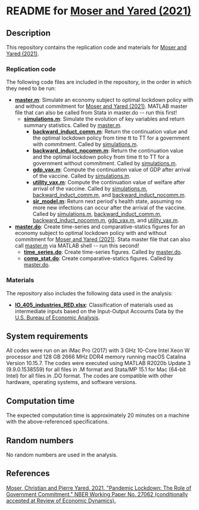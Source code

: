 # README for [Moser and Yared (2021)](https://www.nber.org/papers/w27062)


## Description

This repository contains the replication code and materials for [Moser and Yared (2021)](https://www.nber.org/papers/w27062).

### Replication code

The following code files are included in the repository, in the order in which they need to be run:

- **[master.m](master.m)**: Simulate an economy subject to optimal lockdown policy with and without commitment for [Moser and Yared (2021)](https://www.nber.org/papers/w27062). MATLAB master file that can also be called from Stata in master.do -- run this first!
   - **[simulations.m](simulations.m)**: Simulate the evolution of key variables and return summary statistics. Called by [master.m](master.m).
      - **[backward_induct_comm.m](backward_induct_comm.m)**: Return the continuation value and the optimal lockdown policy from time tt to TT for a government with commitment. Called by [simulations.m](simulations.m).
      - **[backward_induct_nocomm.m](backward_induct_nocomm.m)**: Return the continuation value and the optimal lockdown policy from time tt to TT for a government without commitment. Called by [simulations.m](simulations.m).
      - **[gdp_vax.m](gdp_vax.m)**: Compute the continuation value of GDP after arrival of the vaccine. Called by [simulations.m](simulations.m).
      - **[utility_vax.m](utility_vax.m)**: Compute the continuation value of welfare after arrival of the vaccine. Called by [simulations.m](simulations.m), [backward_induct_comm.m](backward_induct_comm.m), and [backward_induct_nocomm.m](backward_induct_nocomm.m).
      - **[sir_model.m](sir_model.m)**: Return next period's health state, assuming no more new infections can occur after the arrival of the vaccine. Called by [simulations.m](simulations.m), [backward_induct_comm.m](backward_induct_comm.m), [backward_induct_nocomm.m](backward_induct_nocomm.m), [gdp_vax.m](gdp_vax.m), and [utility_vax.m](utility_vax.m).
- **[master.do](master.do)**: Create time-series and comparative-statics figures for an economy subject to optimal lockdown policy with and without commitment for [Moser and Yared (2021)](https://www.nber.org/papers/w27062). Stata master file that can also call [master.m](master.m) via MATLAB shell -- run this second!
   - **[time_series.do](time_series.do)**: Create time-series figures. Called by [master.do](master.do).
   - **[comp_stat.do](comp_stat.do)**: Create comparative-statics figures. Called by [master.do](master.do).

### Materials

The repository also includes the following data used in the analysis:

- **[IO_405_industries_RED.xlsx](IO_405_industries_RED.xlsx)**: Classification of materials used as intermediate inputs based on the Input-Output Accounts Data by the [U.S. Bureau of Economic Analysis](https://www.bea.gov/industry/input-output-accounts-data).


## System requirements

All codes were run on an iMac Pro (2017) with 3 GHz 10-Core Intel Xeon W processor and 128 GB 2666 MHz DDR4 memory running macOS Catalina Version 10.15.7. The codes were executed using MATLAB R2020b Update 3 (9.9.0.1538559) for all files in .M format and Stata/MP 15.1 for Mac (64-bit Intel) for all files in .DO format. The codes are compatible with other hardware, operating systems, and software versions.


## Computation time

The expected computation time is approximately 20 minutes on a machine with the above-referenced specifications.


## Random numbers

No random numbers are used in the analysis.


## References

[Moser, Christian and Pierre Yared. 2021. "Pandemic Lockdown: The Role of Government Commitment." NBER Working Paper No. 27062 (conditionally accepted at Review of Economic Dynamics).](https://www.nber.org/papers/w27062)
